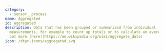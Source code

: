 ```yaml
---
category: 
  - sensor__process
name: Aggregated
id: aggregated
description: Data that has been grouped or summarized from individual
  measurements, for example to count up totals or to calculate an average. Find
  out more [here](https://en.wikipedia.org/wiki/Aggregate_data)
icon: /dtpr-icons/aggregated.svg
---
```

